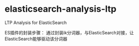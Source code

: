 # elasticsearch-analysis-ltp
LTP Analysis for ElasticSearch

ES插件的封装步骤：
通过封装ik分词器，与ElasticSearch对接，让ElasticSearch能够驱动该分词器
